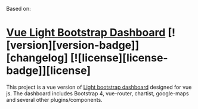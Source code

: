
Based on:
# [Vue Light Bootstrap Dashboard](http://vuejs.creative-tim.com/vue-light-bootstrap-dashboard) [![version][version-badge]][changelog] [![license][license-badge]][license]

This project is a vue version of [Light bootstrap dashboard](https://www.creative-tim.com/product/light-bootstrap-dashboard)
designed for vue js. The dashboard includes Bootstrap 4, vue-router, chartist, google-maps and several other plugins/components.
